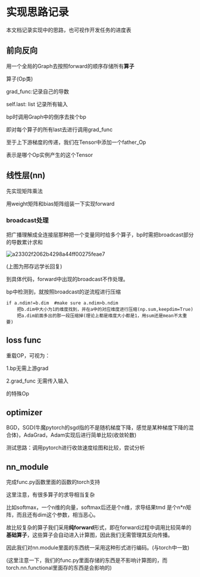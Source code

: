 # 实现思路记录

本文档记录实现中的思路，也可视作开发任务的进度表

## 前向反向

用一个全局的Graph去按照forward的顺序存储所有**算子**

算子(Op类)

grad_func:记录自己的导数

self.last: list     记录所有输入

bp时调用Graph中的倒序去挨个bp

即对每个算子的所有last去进行调用grad_func

至于上下游梯度的传递，我们在Tensor中添加一个father_Op

表示是哪个Op实例产生的这个Tensor

## 线性层(nn)

先实现矩阵乘法

用weight矩阵和bias矩阵组装一下实现forward

### broadcast处理

把广播理解成全连接层那种把一个变量同时给多个算子，bp时需把broadcast部分的导数累计求和

![a23302f2062b4298a44ff00275feae7](https://typorasyt.oss-cn-nanjing.aliyuncs.com/202408191025655.jpg)

(上图为邢存远学长回复)

到具体代码，forward中出现的broadcast不作处理。

bp中检测到，就按照broadcast的逆流程进行压缩

```
if a.ndim!=b.dim  #make sure a.ndim>b.ndim
	把b.dim中大小为1的维度找到，并在a中的对应维度进行压缩(np.sum,keepdim=True)
	把a.dim前面多出的那一段压缩掉(理论上都是维度大小都是1，用sum还是mean不太重要)
```

## loss func

重载OP，可视为：

1.bp无需上游grad 

2.grad_func 无需传入输入

的特殊Op

## optimizer

BGD，SGD(牛魔pytorch的sgd指的不是随机梯度下降，感觉是某种梯度下降的混合体)，AdaGrad，Adam实现后进行简单比较(收敛轮数)

测试思路：调用pytorch进行收敛速度绘图和比较，尝试分析

## nn_module

完成func.py函数里面的函数的torch支持

这里注意，有很多算子的求导相当复杂

比如softmax，一个n维的向量，softmax后还是个n维，求导结果tmd 是个n*n矩阵，而且还有dim这个参数，相当恶心。

故比较复杂的算子我们采用**纯forward**形式，即在forward过程中调用比较简单的**基础算子**，这些算子会自动进入计算图，因此我们无需管理其反向传播。

因此我们对nn.module里面的东西统一采用这种形式进行编码。(与torch中一致)

(这里注意一下，我们的func.py里面存储的东西是不影响计算图的，而torch.nn.functional里面存的东西是会影响的)
